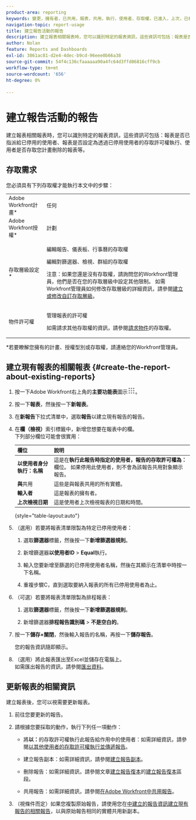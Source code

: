 ```yaml
---
product-area: reporting
keywords: 變更，擁有者，已共用，報表，共用，執行，使用者，存取權，已進入，上次，已檢視，日期，報告，活動
navigation-topic: report-usage
title: 建立報告活動的報告
description: 建立報表相關報表時，您可以識別特定的報表資訊，這些資訊可包括：報表是否已指派給已停用的使用者、報表是否設定為透過已停用使用者的存取許可權執行、使用者是否存取您計畫刪除的報表等。
author: Nolan
feature: Reports and Dashboards
exl-id: 3861ac81-d2e4-4dec-b9cd-96eee0b66a38
source-git-commit: 54f4c136cfaaaaaa90a4fc64d3ffd06816cff9cb
workflow-type: tm+mt
source-wordcount: '656'
ht-degree: 0%

---
```


# 建立報告活動的報告

建立報表相關報表時，您可以識別特定的報表資訊，這些資訊可包括：報表是否已指派給已停用的使用者、報表是否設定為透過已停用使用者的存取許可權執行、使用者是否存取您計畫刪除的報表等。

## 存取需求

您必須具有下列存取權才能執行本文中的步驟：

<table style="table-layout:auto"> 
 <col> 
 <col> 
 <tbody> 
  <tr> 
   <td role="rowheader">Adobe Workfront計畫*</td> 
   <td> <p>任何</p> </td> 
  </tr> 
  <tr> 
   <td role="rowheader">Adobe Workfront授權*</td> 
   <td> <p>計劃 </p> </td> 
  </tr> 
  <tr> 
   <td role="rowheader">存取層級設定*</td> 
   <td> <p>編輯報告、儀表板、行事曆的存取權</p> <p>編輯對篩選器、檢視、群組的存取權</p> <p>注意：如果您還是沒有存取權，請詢問您的Workfront管理員，他們是否在您的存取層級中設定其他限制。 如需Workfront管理員如何修改存取層級的詳細資訊，請參閱<a href="../../../administration-and-setup/add-users/configure-and-grant-access/create-modify-access-levels.md" class="MCXref xref">建立或修改自訂存取層級</a>。</p> </td> 
  </tr> 
  <tr> 
   <td role="rowheader">物件許可權</td> 
   <td> <p>管理報表的許可權</p> <p>如需請求其他存取權的資訊，請參閱<a href="../../../workfront-basics/grant-and-request-access-to-objects/request-access.md" class="MCXref xref">請求物件</a>的存取權。</p> </td> 
  </tr> 
 </tbody> 
</table>

&#42;若要瞭解您擁有的計畫、授權型別或存取權，請連絡您的Workfront管理員。

## 建立現有報表的相關報表 {#create-the-report-about-existing-reports}

1. 按一下Adobe Workfront右上角的&#x200B;**主要功能表**&#x200B;圖示![](assets/main-menu-icon.png)。
1. 按一下&#x200B;**報表**，然後按一下&#x200B;**新報表**。
1. 在&#x200B;**新報告**&#x200B;下拉式清單中，選取&#x200B;**報告**&#x200B;以建立現有報告的報告。

1. 在&#x200B;**欄（檢視）**&#x200B;索引標籤中，新增您想要在報表中的欄。\
   下列部分欄位可能會很實用：

   | 欄位 | 說明 |
   |---|---|
   | **以使用者身分執行：名稱** | 這是在&#x200B;**執行此報告時指定的使用者，報告的存取許可權為：**&#x200B;欄位。 如果停用此使用者，則不會為該報告共用對象顯示報告。 |
   | **與**&#x200B;共用 | 這些是與報表共用的所有實體。 |
   | **輸入者** | 這是報表的擁有者。 |
   | **上次檢視日期** | 這是使用者上次檢視報表的日期和時間。 |

   {style="table-layout:auto"}

1. （選用）若要將報表清單限製為特定已停用使用者：

   1. 選取&#x200B;**篩選器**&#x200B;標籤，然後按一下&#x200B;**新增篩選器規則**。

   1. 新增篩選器&#x200B;**以使用者ID** > **Equal**&#x200B;執行。

   1. 輸入您要新增至篩選的已停用使用者名稱，然後在其顯示在清單中時按一下名稱。
   1. 重複步驟C，直到選取要納入報表的所有已停用使用者為止。

1. （可選）若要將報表清單限製為排程報表：

   1. 選取&#x200B;**篩選器**&#x200B;標籤，然後按一下&#x200B;**新增篩選器規則**。

   1. 新增篩選器&#x200B;**排程報告識別碼** > **不是空白的**。

1. 按一下&#x200B;**儲存+關閉**，然後輸入報告的名稱，再按一下&#x200B;**儲存報告**。

   您的報告資訊隨即顯示。

1. （選用）將此報表匯出至Excel並儲存在電腦上。\
   如需匯出報告的資訊，請參閱[匯出資料](../../../reports-and-dashboards/reports/creating-and-managing-reports/export-data.md)。

## 更新報表的相關資訊

建立報表後，您可以視需要更新報表。

1. 前往您要更新的報告。
1. 請根據您要採取的動作，執行下列任一項動作：

   * 將&#x200B;**以：**&#x200B;的存取許可權執行此報告給作用中的使用者：如需詳細資訊，請參閱[以其他使用者的存取許可權執行並傳遞報告](../../../reports-and-dashboards/reports/creating-and-managing-reports/run-deliver-report-access-rights-another-user.md)。

   * 建立報告副本：如需詳細資訊，請參閱[建立報告副本](../../../reports-and-dashboards/reports/creating-and-managing-reports/create-copy-report.md)。
   * 刪除報告：如需詳細資訊，請參閱文章[建立報告復本](../../../reports-and-dashboards/reports/creating-and-managing-reports/create-copy-report.md)的[建立報告復本](../../../reports-and-dashboards/reports/creating-and-managing-reports/create-copy-report.md#update2)區段。

   * 共用報告：如需詳細資訊，請參閱[在Adobe Workfront中共用報告](../../../reports-and-dashboards/reports/creating-and-managing-reports/share-report.md)。

1. （視條件而定）如果您複製原始報告，請使用您在[中建立的報告資訊建立現有報告的相關報告](#create-the-report-about-existing-reports)，以與原始報告相同的實體共用新副本。
